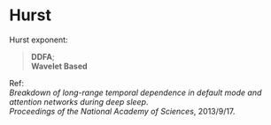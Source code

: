Hurst
=====

Hurst exponent: <br />
>**DDFA**;         <br />
>**Wavelet Based** <br />
  
  
Ref: <br />
    *Breakdown of long-range temporal dependence in default mode and attention networks during deep sleep*.  
    *Proceedings of the National Academy of Sciences*, 2013/9/17.
    
